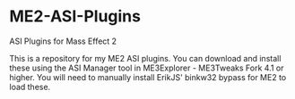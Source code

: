 # ME2-ASI-Plugins
ASI Plugins for Mass Effect 2

This is a repository for my ME2 ASI plugins. You can download and install these using the ASI Manager tool in ME3Explorer - ME3Tweaks Fork 4.1 or higher. You will need to manually install ErikJS' binkw32 bypass for ME2 to load these.
